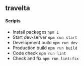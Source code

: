 ## travelta

#### Scripts

- Install packages `npm i`
- Start dev-server `npm run start`
- Development build `npm run dev`
- Production build `npm run build`
- Сode check `npm run lint`
- Check and fix `npm run lint:fix`
